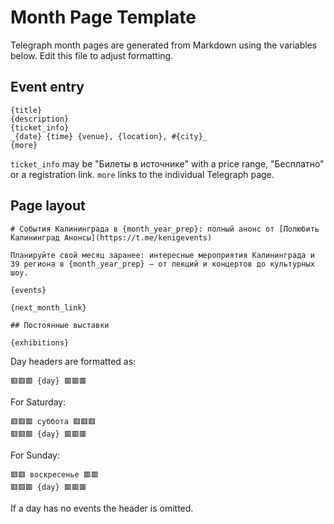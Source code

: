 # Month Page Template

Telegraph month pages are generated from Markdown using the variables below.
Edit this file to adjust formatting.

## Event entry

```
{title}
{description}
{ticket_info}
_{date} {time} {venue}, {location}, #{city}_
{more}
```

`ticket_info` may be "Билеты в источнике" with a price range, "Бесплатно" or a
registration link. `more` links to the individual Telegraph page.

## Page layout

```
# События Калининграда в {month_year_prep}: полный анонс от [Полюбить Калининград Анонсы](https://t.me/kenigevents)

Планируйте свой месяц заранее: интересные мероприятия Калининграда и 39 региона в {month_year_prep} — от лекций и концертов до культурных шоу.

{events}

{next_month_link}

## Постоянные выставки

{exhibitions}
```

Day headers are formatted as:

```
🟥🟥🟥 {day} 🟥🟥🟥
```

For Saturday:

```
🟥🟥🟥 суббота 🟥🟥🟥
🟥🟥🟥 {day} 🟥🟥🟥
```

For Sunday:

```
🟥🟥 воскресенье 🟥🟥
🟥🟥🟥 {day} 🟥🟥🟥
```

If a day has no events the header is omitted.
